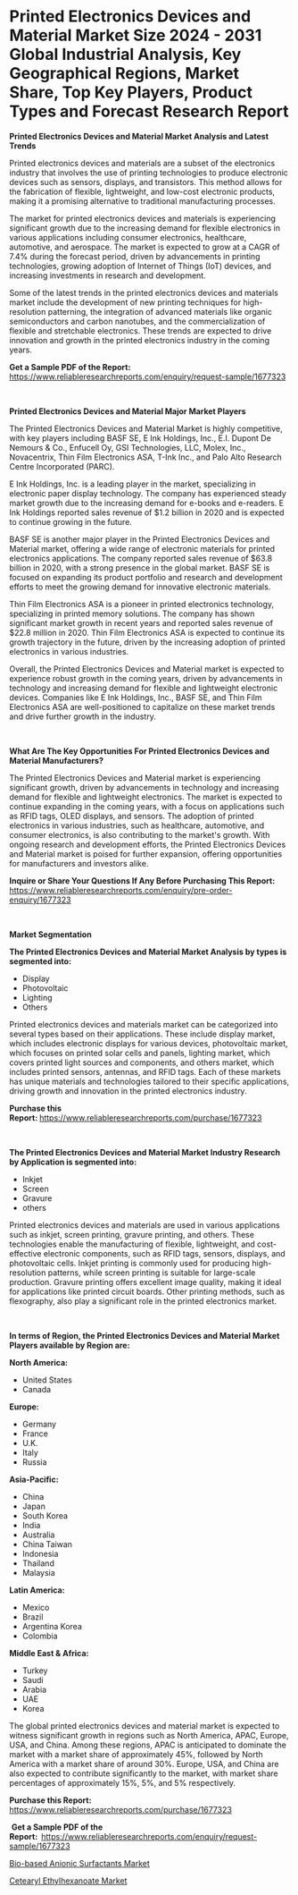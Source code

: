 <p><h1>Printed Electronics Devices and Material Market Size 2024 - 2031 Global Industrial Analysis, Key Geographical Regions, Market Share, Top Key Players, Product Types and Forecast Research Report</h1></p><p><strong>Printed Electronics Devices and Material Market Analysis and Latest Trends</strong></p>
<p><p>Printed electronics devices and materials are a subset of the electronics industry that involves the use of printing technologies to produce electronic devices such as sensors, displays, and transistors. This method allows for the fabrication of flexible, lightweight, and low-cost electronic products, making it a promising alternative to traditional manufacturing processes.</p><p>The market for printed electronics devices and materials is experiencing significant growth due to the increasing demand for flexible electronics in various applications including consumer electronics, healthcare, automotive, and aerospace. The market is expected to grow at a CAGR of 7.4% during the forecast period, driven by advancements in printing technologies, growing adoption of Internet of Things (IoT) devices, and increasing investments in research and development.</p><p>Some of the latest trends in the printed electronics devices and materials market include the development of new printing techniques for high-resolution patterning, the integration of advanced materials like organic semiconductors and carbon nanotubes, and the commercialization of flexible and stretchable electronics. These trends are expected to drive innovation and growth in the printed electronics industry in the coming years.</p></p>
<p><strong>Get a Sample PDF of the Report:&nbsp;</strong> <a href="https://www.reliableresearchreports.com/enquiry/request-sample/1677323">https://www.reliableresearchreports.com/enquiry/request-sample/1677323</a></p>
<p>&nbsp;</p>
<p><strong>Printed Electronics Devices and Material Major Market Players</strong></p>
<p><p>The Printed Electronics Devices and Material Market is highly competitive, with key players including BASF SE, E Ink Holdings, Inc., E.I. Dupont De Nemours & Co., Enfucell Oy, GSI Technologies, LLC, Molex, Inc., Novacentrix, Thin Film Electronics ASA, T-Ink Inc., and Palo Alto Research Centre Incorporated (PARC). </p><p>E Ink Holdings, Inc. is a leading player in the market, specializing in electronic paper display technology. The company has experienced steady market growth due to the increasing demand for e-books and e-readers. E Ink Holdings reported sales revenue of $1.2 billion in 2020 and is expected to continue growing in the future.</p><p>BASF SE is another major player in the Printed Electronics Devices and Material market, offering a wide range of electronic materials for printed electronics applications. The company reported sales revenue of $63.8 billion in 2020, with a strong presence in the global market. BASF SE is focused on expanding its product portfolio and research and development efforts to meet the growing demand for innovative electronic materials.</p><p>Thin Film Electronics ASA is a pioneer in printed electronics technology, specializing in printed memory solutions. The company has shown significant market growth in recent years and reported sales revenue of $22.8 million in 2020. Thin Film Electronics ASA is expected to continue its growth trajectory in the future, driven by the increasing adoption of printed electronics in various industries.</p><p>Overall, the Printed Electronics Devices and Material market is expected to experience robust growth in the coming years, driven by advancements in technology and increasing demand for flexible and lightweight electronic devices. Companies like E Ink Holdings, Inc., BASF SE, and Thin Film Electronics ASA are well-positioned to capitalize on these market trends and drive further growth in the industry.</p></p>
<p>&nbsp;</p>
<p><strong>What Are The Key Opportunities For Printed Electronics Devices and Material Manufacturers?</strong></p>
<p><p>The Printed Electronics Devices and Material market is experiencing significant growth, driven by advancements in technology and increasing demand for flexible and lightweight electronics. The market is expected to continue expanding in the coming years, with a focus on applications such as RFID tags, OLED displays, and sensors. The adoption of printed electronics in various industries, such as healthcare, automotive, and consumer electronics, is also contributing to the market's growth. With ongoing research and development efforts, the Printed Electronics Devices and Material market is poised for further expansion, offering opportunities for manufacturers and investors alike.</p></p>
<p><strong>Inquire or Share Your Questions If Any Before Purchasing This Report:</strong> <a href="https://www.reliableresearchreports.com/enquiry/pre-order-enquiry/1677323">https://www.reliableresearchreports.com/enquiry/pre-order-enquiry/1677323</a></p>
<p>&nbsp;</p>
<p><strong>Market Segmentation</strong></p>
<p><strong>The Printed Electronics Devices and Material Market Analysis by types is segmented into:</strong></p>
<p><ul><li>Display</li><li>Photovoltaic</li><li>Lighting</li><li>Others</li></ul></p>
<p><p>Printed electronics devices and materials market can be categorized into several types based on their applications. These include display market, which includes electronic displays for various devices, photovoltaic market, which focuses on printed solar cells and panels, lighting market, which covers printed light sources and components, and others market, which includes printed sensors, antennas, and RFID tags. Each of these markets has unique materials and technologies tailored to their specific applications, driving growth and innovation in the printed electronics industry.</p></p>
<p><strong>Purchase this Report:&nbsp;</strong><a href="https://www.reliableresearchreports.com/purchase/1677323">https://www.reliableresearchreports.com/purchase/1677323</a></p>
<p>&nbsp;</p>
<p><strong>The Printed Electronics Devices and Material Market Industry Research by Application is segmented into:</strong></p>
<p><ul><li>Inkjet</li><li>Screen</li><li>Gravure</li><li>others</li></ul></p>
<p><p>Printed electronics devices and materials are used in various applications such as inkjet, screen printing, gravure printing, and others. These technologies enable the manufacturing of flexible, lightweight, and cost-effective electronic components, such as RFID tags, sensors, displays, and photovoltaic cells. Inkjet printing is commonly used for producing high-resolution patterns, while screen printing is suitable for large-scale production. Gravure printing offers excellent image quality, making it ideal for applications like printed circuit boards. Other printing methods, such as flexography, also play a significant role in the printed electronics market.</p></p>
<p>&nbsp;</p>
<p><strong>In terms of Region, the Printed Electronics Devices and Material Market Players available by Region are:</strong></p>
<p>
    <p> <strong> North America: </strong>
        <ul>
            <li>United States</li>
            <li>Canada</li>
        </ul>
        </p> 
    <p> <strong> Europe: </strong>
        <ul>
            <li>Germany</li>
            <li>France</li>
            <li>U.K.</li>
            <li>Italy</li>
            <li>Russia</li>
        </ul>
        </p> 
    <p> <strong> Asia-Pacific: </strong>
        <ul>
            <li>China</li>
            <li>Japan</li>
            <li>South Korea</li>
            <li>India</li>
            <li>Australia</li>
            <li>China Taiwan</li>
            <li>Indonesia</li>
            <li>Thailand</li>
            <li>Malaysia</li>
        </ul>
        </p> 
    <p> <strong> Latin America: </strong>
        <ul>
            <li>Mexico</li>
            <li>Brazil</li>
            <li>Argentina Korea</li>
            <li>Colombia</li>
        </ul>
        </p> 
    <p> <strong> Middle East & Africa: </strong>
        <ul>
            <li>Turkey</li>
            <li>Saudi</li>
            <li>Arabia</li>
            <li>UAE</li>
            <li>Korea</li>
        </ul>
    </p>
    </p>
<p><p>The global printed electronics devices and material market is expected to witness significant growth in regions such as North America, APAC, Europe, USA, and China. Among these regions, APAC is anticipated to dominate the market with a market share of approximately 45%, followed by North America with a market share of around 30%. Europe, USA, and China are also expected to contribute significantly to the market, with market share percentages of approximately 15%, 5%, and 5% respectively.</p></p>
<p><strong>Purchase this Report: </strong><a href="https://www.reliableresearchreports.com/purchase/1677323">https://www.reliableresearchreports.com/purchase/1677323</a></p>
<p>&nbsp;<strong>Get a Sample PDF of the Report:&nbsp;&nbsp;</strong><a href="https://www.reliableresearchreports.com/enquiry/request-sample/1677323">https://www.reliableresearchreports.com/enquiry/request-sample/1677323</a></p>
<p><strong></strong></p>
<p><p><a href="https://github.com/luckyshygirl/Market-Research-Report-List-3/blob/main/bio-based-anionic-surfactants-market.md">Bio-based Anionic Surfactants Market</a></p><p><a href="https://github.com/vimar16th/Market-Research-Report-List-3/blob/main/cetearyl-ethylhexanoate-market.md">Cetearyl Ethylhexanoate Market</a></p></p>